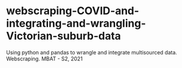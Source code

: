 # webscraping-COVID-and-integrating-and-wrangling-Victorian-suburb-data
Using python and pandas to wrangle and integrate multisourced data. Webscraping. MBAT - S2, 2021
